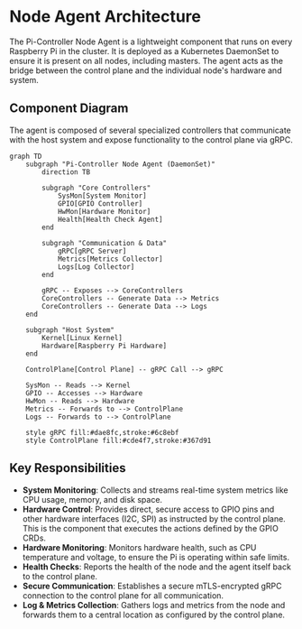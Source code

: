 # Node Agent Architecture

The Pi-Controller Node Agent is a lightweight component that runs on every Raspberry Pi in the cluster. It is deployed as a Kubernetes DaemonSet to ensure it is present on all nodes, including masters. The agent acts as the bridge between the control plane and the individual node's hardware and system.

## Component Diagram

The agent is composed of several specialized controllers that communicate with the host system and expose functionality to the control plane via gRPC.

```mermaid
graph TD
    subgraph "Pi-Controller Node Agent (DaemonSet)"
        direction TB

        subgraph "Core Controllers"
            SysMon[System Monitor]
            GPIO[GPIO Controller]
            HwMon[Hardware Monitor]
            Health[Health Check Agent]
        end

        subgraph "Communication & Data"
            gRPC[gRPC Server]
            Metrics[Metrics Collector]
            Logs[Log Collector]
        end

        gRPC -- Exposes --> CoreControllers
        CoreControllers -- Generate Data --> Metrics
        CoreControllers -- Generate Data --> Logs
    end

    subgraph "Host System"
        Kernel[Linux Kernel]
        Hardware[Raspberry Pi Hardware]
    end

    ControlPlane[Control Plane] -- gRPC Call --> gRPC

    SysMon -- Reads --> Kernel
    GPIO -- Accesses --> Hardware
    HwMon -- Reads --> Hardware
    Metrics -- Forwards to --> ControlPlane
    Logs -- Forwards to --> ControlPlane

    style gRPC fill:#dae8fc,stroke:#6c8ebf
    style ControlPlane fill:#cde4f7,stroke:#367d91
```

## Key Responsibilities

*   **System Monitoring**: Collects and streams real-time system metrics like CPU usage, memory, and disk space.
*   **Hardware Control**: Provides direct, secure access to GPIO pins and other hardware interfaces (I2C, SPI) as instructed by the control plane. This is the component that executes the actions defined by the GPIO CRDs.
*   **Hardware Monitoring**: Monitors hardware health, such as CPU temperature and voltage, to ensure the Pi is operating within safe limits.
*   **Health Checks**: Reports the health of the node and the agent itself back to the control plane.
*   **Secure Communication**: Establishes a secure mTLS-encrypted gRPC connection to the control plane for all communication.
*   **Log & Metrics Collection**: Gathers logs and metrics from the node and forwards them to a central location as configured by the control plane.